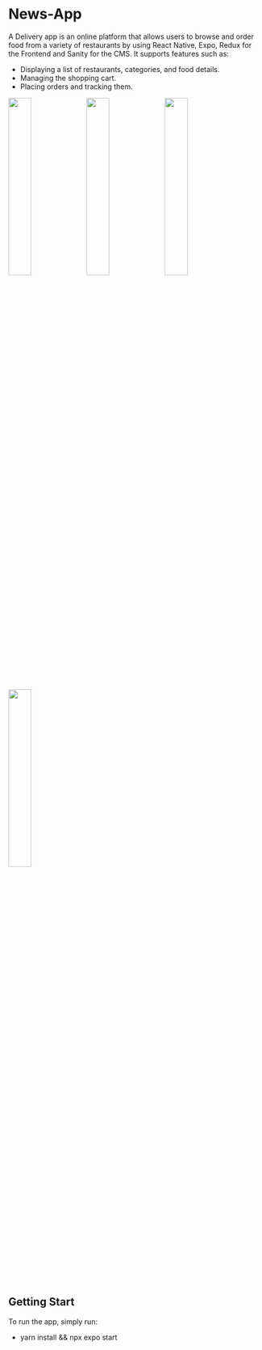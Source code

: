 # News-App
A Delivery app is an online platform that allows users to browse and order food from a variety of restaurants by using React Native, Expo, Redux for the Frontend and Sanity for the CMS. 
It supports features such as:
- Displaying a list of restaurants, categories, and food details.
- Managing the shopping cart.
- Placing orders and tracking them.
<img src="https://github.com/phamtrongsang11/Delivery-App/assets/101312630/f893289f-4419-4851-aa60-9631232322f7"  width="30%" height="30%">
<img src="https://github.com/phamtrongsang11/Delivery-App/assets/101312630/286237a4-fda1-4c5b-8fcf-3f4bb7ca0a3e"  width="30%" height="30%">
<img src="https://github.com/phamtrongsang11/Delivery-App/assets/101312630/c36b32c0-162a-4f44-84ec-dc279ff6e9a6"  width="30%" height="30%">
<img src="https://github.com/phamtrongsang11/Delivery-App/assets/101312630/cc2c4f56-2962-45e6-9e01-920d1d3a0105"  width="30%" height="30%">

## Getting Start
To run the app, simply run:
- yarn install && npx expo start


